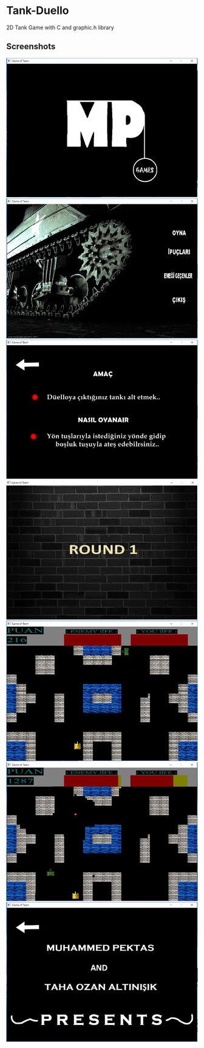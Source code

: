 # Tank-Duello
2D Tank Game with C and graphic.h library

<h2>Screenshots</h2>

<img src="images/1.JPG"/>
<br>
<img src="images/2.JPG"/>
<br>
<img src="images/3.JPG"/>
<br>
<img src="images/5.JPG"/>
<br>
<img src="images/6.JPG"/>
<br>
<img src="images/7.JPG"/>
<br>
<img src="images/4.JPG"/>
<br>
